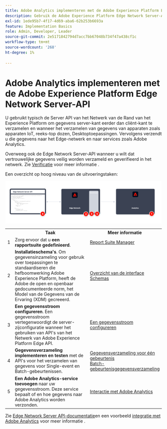 ```yaml
---
title: Adobe Analytics implementeren met de Adobe Experience Platform Edge Network Server-API
description: Gebruik de Adobe Experience Platform Edge Network Server-API om gegevens naar Adobe Analytics te verzenden.
exl-id: 1ede95b7-4f17-4d69-aba6-62b253b6693a
feature: Implementation Basics
role: Admin, Developer, Leader
source-git-commit: 2e5171842794d7acc7bb67048b734f47a438cf1c
workflow-type: tm+mt
source-wordcount: '268'
ht-degree: 1%

---
```


# Adobe Analytics implementeren met de Adobe Experience Platform Edge Network Server-API

U gebruikt typisch de Server API van het Netwerk van de Rand van het Experience Platform om gegevens server-kant eerder dan cliënt-kant te verzamelen en wanneer het verzamelen van gegevens van apparaten zoals apparaten IoT, reeks-top dozen, Desktoptoepassingen. Vervolgens verzendt u die gegevens naar het Edge-netwerk en naar services zoals Adobe Analytics.

Overweeg ook de Edge Network Server-API wanneer u wilt dat vertrouwelijke gegevens veilig worden verzameld en geverifieerd in het netwerk. Zie [Verificatie](https://experienceleague.adobe.com/docs/experience-platform/edge-network-server-api/authentication.html) voor meer informatie .

Een overzicht op hoog niveau van de uitvoeringstaken:

![Adobe Analytics die de uitbreidingsworkflow voor Analytics gebruikt](../../assets/edge-network-server-api-annotated.png)

<table style="width:100%">

<tr>
<th style="width:5%"></th><th style="width:60%"><b>Taak</b></th><th style="width:35%"><b>Meer informatie</b></th>
</tr>

<tr>
<td>1</td>
<td>Zorg ervoor dat u <b>een rapportsuite gedefinieerd</b>.</td>
<td><a href="../../../admin/admin/c-manage-report-suites/report-suites-admin.md">Report Suite Manager</a></td>
</tr>

<tr>
<td>2</td>
<td><b>Installatieschema's</b>. Om gegevensinzameling voor gebruik over toepassingen te standaardiseren die hefboomwerking Adobe Experience Platform, heeft de Adobe de open en openbaar gedocumenteerde norm, het Model van de Gegevens van de Ervaring (XDM) gecreeerd.</td>
<td><a href="https://experienceleague.adobe.com/docs/experience-platform/xdm/ui/overview.html">Overzicht van de interface Schemas</a></td>
</tr>

<tr>
<td>3</td>
<td><b>Een gegevensstroom configureren</b>. Een gegevensstroom vertegenwoordigt de server-zijconfiguratie wanneer het gebruiken van API's van het Netwerk van Adobe Experience Platform Edge API.</td>
<td><a href="https://experienceleague.adobe.com/docs/experience-platform/datastreams/configure.html">Een gegevensstroom configureren<a></td> 
</tr>

<tr>
<td>4</td>
<td><b>Gegevensverzameling implementeren en testen</b> met de API's voor het verzamelen van gegevens voor Single-event en Batch-gebeurtenissen.</td>
<td><a href="https://experienceleague.adobe.com/docs/experience-platform/edge-network-server-api/data-collection/interactive-data-collection.html">Gegevensverzameling voor één gebeurtenis</a><br/><a href="https://experienceleague.adobe.com/docs/experience-platform/edge-network-server-api/data-collection/non-interactive-data-collection.html">Batch-gebeurtenisgegevensverzameling</a>
</tr>

<td>5</td>
<td><b>Een Adobe Analytics-service toevoegen</b> naar uw gegevensstroom. Deze service bepaalt of en hoe gegevens naar Adobe Analytics worden verzonden.</td>
<td><a href="https://experienceleague.adobe.com/docs/experience-platform/edge-network-server-api/interacting-other-adobe-solutions/interacting-adobe-analytics.html">Interactie met Adobe Analytics</a></td>
</tr>


</table>

Zie [Edge Network Server API-documentatie](https://experienceleague.adobe.com/docs/experience-platform/edge-network-server-api/overview.html)en een voorbeeld [integratie met Adobe Analytics](https://experienceleague.adobe.com/docs/experience-platform/edge-network-server-api/interacting-other-adobe-solutions/interacting-adobe-analytics.html) voor meer informatie .

